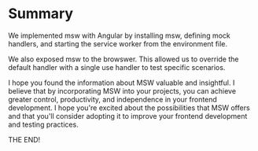 # Summary

We implemented msw with Angular by installing msw, defining mock handlers, and starting the service worker from the environment file.  
  
We also exposed msw to the browswer.  This allowed us to override the default handler with a single use handler to test specific scenarios.

I hope you found the information about MSW valuable and insightful.  I believe that by incorporating MSW into your projects, you can achieve greater control, productivity, and independence in your frontend development. I hope you're excited about the possibilities that MSW offers and that you'll consider adopting it to improve your frontend development and testing practices.

THE END!